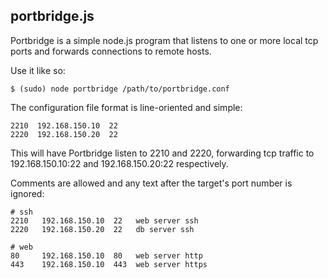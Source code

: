 portbridge.js
-------------

Portbridge is a simple node.js program that listens to one or more local tcp ports and forwards connections to remote hosts.

Use it like so:

    $ (sudo) node portbridge /path/to/portbridge.conf
    
The configuration file format is line-oriented and simple:

    2210  192.168.150.10  22
    2220  192.168.150.20  22
    
This will have Portbridge listen to 2210 and 2220, forwarding tcp traffic to 192.168.150.10:22 and 192.168.150.20:22 respectively.

Comments are allowed and any text after the target's port number is ignored:

    # ssh
    2210   192.168.150.10  22   web server ssh
    2220   192.168.150.20  22   db server ssh
    
    # web
    80     192.168.150.10  80   web server http
    443    192.168.150.10  443  web server https